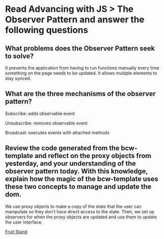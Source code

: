 # Read Advancing with JS > The Observer Pattern and answer the following questions
## What problems does the Observer Pattern seek to solve?
It prevents the application from having to run functions manually every time something on the page needs to be updated. It allows multiple elements to stay synced.

## What are the three mechanisms of the observer pattern?
Subscribe: adds observable event

Unsubscribe: removes observable event

Broadcast: executes events with attached methods

## Review the code generated from the bcw-template and reflect on the proxy objects from yesterday, and your understanding of the observer pattern today. With this knowledge, explain how the magic of the bcw-template uses these two concepts to manage and update the dom.
We use proxy objects to make a copy of the state that the user can manipulate so they don't have direct access to the state. Then, we set up observers for when the proxy objects are updated and use them to update the user interface.

[Fruit Stand](https://github.com/VeronicaBlake/fruitStand)